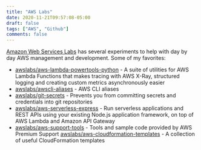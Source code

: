 ```yaml
---
title: "AWS Labs"
date: 2020-11-21T09:57:08-05:00
draft: false
tags: ["AWS", "Github"]
comments: false
---
```


[Amazon Web Services Labs](https://github.com/awslabs) has several experiments to help with day by day AWS management and development. Some of my favorites:

* [awslabs/aws-lambda-powertools-python](https://github.com/awslabs/aws-lambda-powertools-python) - A suite of utilities for AWS Lambda Functions that makes tracing with AWS X-Ray, structured logging and creating custom metrics asynchronously easier
* [awslabs/awscli-aliases](https://github.com/awslabs/awscli-aliases) - AWS CLI aliases
* [awslabs/git-secrets](https://github.com/awslabs/git-secrets) - Prevents you from committing secrets and credentials into git repositories
* [awslabs/aws-serverless-express](https://github.com/awslabs/aws-serverless-express) - Run serverless applications and REST APIs using your existing Node.js application framework, on top of AWS Lambda and Amazon API Gateway
* [awslabs/aws-support-tools](https://github.com/awslabs/aws-support-tools) - Tools and sample code provided by AWS Premium Support
[awslabs/aws-cloudformation-templates](https://github.com/awslabs/aws-cloudformation-templates) - A collection of useful CloudFormation templates